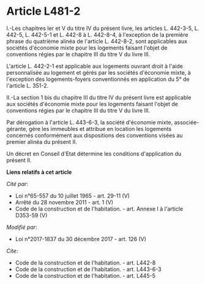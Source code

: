 # Article L481-2

I.-Les chapitres Ier et V du titre IV du présent livre, les articles L. 442-3-5, L. 442-5, L. 442-5-1 et L. 442-8 à L.
442-8-4, à l'exception de la première phrase du quatrième alinéa de l'article L. 442-8-2, sont applicables aux sociétés
d'économie mixte pour les logements faisant l'objet de conventions régies par le chapitre III du titre V du livre III.

L'article L. 442-2-1 est applicable aux logements ouvrant droit à l'aide personnalisée au logement et gérés par les sociétés
d'économie mixte, à l'exception des logements-foyers conventionnés en application du 5° de l'article L. 351-2.

II.-La section 1 bis du chapitre III du titre IV du présent livre est applicable aux sociétés d'économie mixte pour les
logements faisant l'objet de conventions régies par le chapitre III du titre V du livre III.

Par dérogation à l'article L. 443-6-3, la société d'économie mixte, associée-gérante, gère les immeubles et attribue en
location les logements concernés conformément aux dispositions des conventions visées au premier alinéa du présent II.

Un décret en Conseil d'Etat détermine les conditions d'application du présent II.

**Liens relatifs à cet article**

_Cité par_:

  - Loi n°65-557 du 10 juillet 1965 - art. 29-11 (V)
  - Arrêté du 28 novembre 2011 - art. 1 (V)
  - Code de la construction et de l'habitation. - art. Annexe I à l'article D353-59 (V)

_Modifié par_:

  - Loi n°2017-1837 du 30 décembre 2017 - art. 126 (V)

_Cite_:

  - Code de la construction et de l'habitation. - art. L442-8
  - Code de la construction et de l'habitation. - art. L443-6-3
  - Code de la construction et de l'habitation. - art. L445-5

